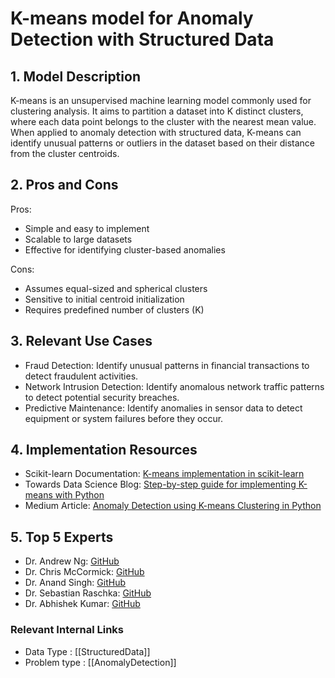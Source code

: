 # K-means model for Anomaly Detection with Structured Data

## 1. Model Description
K-means is an unsupervised machine learning model commonly used for clustering analysis. It aims to partition a dataset into K distinct clusters, where each data point belongs to the cluster with the nearest mean value. When applied to anomaly detection with structured data, K-means can identify unusual patterns or outliers in the dataset based on their distance from the cluster centroids.

## 2. Pros and Cons
Pros:
- Simple and easy to implement
- Scalable to large datasets
- Effective for identifying cluster-based anomalies

Cons:
- Assumes equal-sized and spherical clusters
- Sensitive to initial centroid initialization
- Requires predefined number of clusters (K)

## 3. Relevant Use Cases
- Fraud Detection: Identify unusual patterns in financial transactions to detect fraudulent activities.
- Network Intrusion Detection: Identify anomalous network traffic patterns to detect potential security breaches.
- Predictive Maintenance: Identify anomalies in sensor data to detect equipment or system failures before they occur.

## 4. Implementation Resources
- Scikit-learn Documentation: [K-means implementation in scikit-learn](https://scikit-learn.org/stable/modules/generated/sklearn.cluster.KMeans.html)
- Towards Data Science Blog: [Step-by-step guide for implementing K-means with Python](https://towardsdatascience.com/k-means-clustering-with-scikit-learn-6b47a369a83c)
- Medium Article: [Anomaly Detection using K-means Clustering in Python](https://towardsdatascience.com/anomaly-detection-using-k-means-clustering-technique-30a2c02066)

## 5. Top 5 Experts
- Dr. Andrew Ng: [GitHub](https://github.com/andrewng)
- Dr. Chris McCormick: [GitHub](https://github.com/chrisjmccormick)
- Dr. Anand Singh: [GitHub](https://github.com/anand1412)
- Dr. Sebastian Raschka: [GitHub](https://github.com/rasbt)
- Dr. Abhishek Kumar: [GitHub](https://github.com/abhishekkrthakur)


 ### Relevant Internal Links
- Data Type : [[StructuredData]]
- Problem type : [[AnomalyDetection]]
